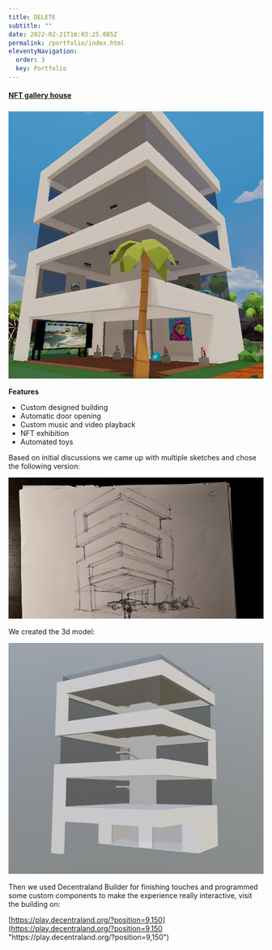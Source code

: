 ```yaml
---
title: DELETE
subtitle: ""
date: 2022-02-21T16:03:25.085Z
permalink: /portfolio/index.html
eleventyNavigation:
  order: 3
  key: Portfolio
---
```

#### [NFT gallery house](https://play.decentraland.org/?position=9,150)

![NFT Gallery building](/static/img/final.png "NFT Gallery building")

**Features**

* Custom designed building
* Automatic door opening
* Custom music and video playback
* NFT exhibition
* Automated toys

Based on initial discussions we came up with multiple sketches and chose the following version:

![NFT Gallery Drawing](/static/img/drawing.jpg "NFT Gallery Drawing")

We created the 3d model:

![NFT Gallery 3d model](/static/img/model.png "NFT Gallery 3d model")

Then we used Decentraland Builder for finishing touches and programmed some custom components to make the experience really interactive, visit the building on: <!--StartFragment-->

[https://play.decentraland.org/?position=9,150](https://play.decentraland.org/?position=9,150 "https\://play.decentraland.org/?position=9,150")

<!--EndFragment-->